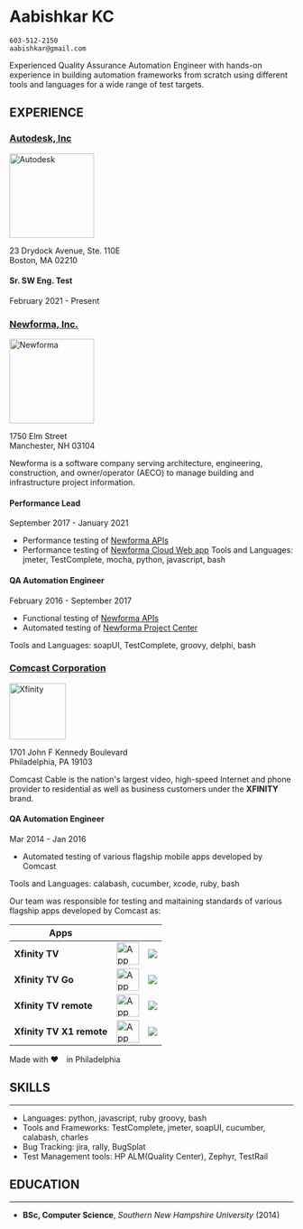 # Aabishkar KC

    603-512-2150
    aabishkar@gmail.com

Experienced Quality Assurance Automation Engineer with hands-on experience in
building automation frameworks from scratch using different tools and languages
for a wide range of test targets.

## EXPERIENCE

### [Autodesk, Inc](https://www.autodesk.com/)

<img src="https://damassets.autodesk.net/content/dam/autodesk/logos/autodesk-logo-blk.svg" alt="Autodesk" width="150" />

23 Drydock Avenue, Ste. 110E <br />Boston, MA 02210

#### Sr. SW Eng. Test

February 2021 - Present

### [Newforma, Inc.](https://www.newforma.com/)

<img src="https://3dn8bl2ovm9n3qkm9z6sccmm-wpengine.netdna-ssl.com/wp-content/uploads/2018/02/logo.svg" alt="Newforma" width="150" />

1750 Elm Street<br />Manchester, NH 03104

Newforma is a software company serving architecture, engineering, construction,
and owner/operator (AECO) to manage building and infrastructure project information.

#### Performance Lead

September 2017 - January 2021

* Performance testing of [Newforma APIs](https://developer.newforma.cloud/)
* Performance testing of [Newforma Cloud Web app](https://newforma.cloud/)
Tools and Languages: jmeter, TestComplete, mocha, python, javascript, bash

#### QA Automation Engineer

February 2016 - September 2017

* Functional testing of [Newforma APIs](https://developer.newforma.cloud/)
* Automated testing of [Newforma Project Center](https://www.newforma.com/products/project-center/)

Tools and Languages: soapUI, TestComplete, groovy, delphi, bash

### [Comcast Corporation](https://www.xfinity.com/)

<img src="https://login.xfinity.com/static/images/global/xfinity-logo-black.svg" alt="Xfinity" width="100" />

1701 John F Kennedy Boulevard<br />Philadelphia, PA 19103

Comcast Cable is the nation's largest video, high-speed Internet and phone
provider to residential as well as business customers under the __XFINITY__ brand.

#### QA Automation Engineer

Mar 2014 - Jan 2016

* Automated testing of various flagship mobile apps developed by Comcast

Tools and Languages: calabash, cucumber, xcode, ruby, bash

Our team was responsible for testing and maitaining standards of various
flagship apps developed by Comcast as:

| Apps                     |                                                                                                                                                                                                     |                                                                                                                                                                        |
|--------------------------|-----------------------------------------------------------------------------------------------------------------------------------------------------------------------------------------------------|------------------------------------------------------------------------------------------------------------------------------------------------------------------------|
| __Xfinity TV__           | <a href="https://apps.apple.com/us/app/xfinity-tv/id731629156"><img src="https://www.apple.com/v/app-store/a/images/overview/icon_appstore__ev0z770zyxoy_small.png" alt="App Store" width="40"></a> | <a href="https://play.google.com/store/apps/details?id=com.xfinity.cloudtvr"><img src="https://www.gstatic.com/android/market_images/web/favicon_v3.ico"></a> |
| __Xfinity TV Go__        | <a href="https://apps.apple.com/us/app/xfinity-tv/id552293383"><img src="https://www.apple.com/v/app-store/a/images/overview/icon_appstore__ev0z770zyxoy_small.png" alt="App Store" width="40"></a> | <a href="https://play.google.com/store/apps/details?id=com.xfinity.playnow"><img src="https://www.gstatic.com/android/market_images/web/favicon_v3.ico"></a>  |
| __Xfinity TV remote__    | <a href="https://apps.apple.com/us/app/xfinity-tv/id401629893"><img src="https://www.apple.com/v/app-store/a/images/overview/icon_appstore__ev0z770zyxoy_small.png" alt="App Store" width="40"></a> | <a href="https://play.google.com/store/apps/details?id=com.xfinity.tv"><img src="https://www.gstatic.com/android/market_images/web/favicon_v3.ico"></a>       |
| __Xfinity TV X1 remote__ | <a href="https://apps.apple.com/us/app/xfinity-tv/id527726789"><img src="https://www.apple.com/v/app-store/a/images/overview/icon_appstore__ev0z770zyxoy_small.png" alt="App Store" width="40"></a> | <a href="https://play.google.com/store/apps/details?id=com.xfinity.remote"><img src="https://www.gstatic.com/android/market_images/web/favicon_v3.ico"></a>   |

Made with ❤️ in Philadelphia

## SKILLS

---

* Languages: python, javascript, ruby groovy, bash
* Tools and Frameworks: TestComplete, jmeter, soapUI, cucumber, calabash, charles
* Bug Tracking: jira, rally, BugSplat
* Test Management tools: HP ALM(Quality Center), Zephyr, TestRail

## EDUCATION

---

* __BSc, Computer Science__, _Southern New Hampshire University_ (2014)
